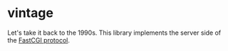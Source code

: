 # vintage

Let's take it back to the 1990s. This library implements the server side of the [FastCGI protocol](https://www.mit.edu/~yandros/doc/specs/fcgi-spec.html).
